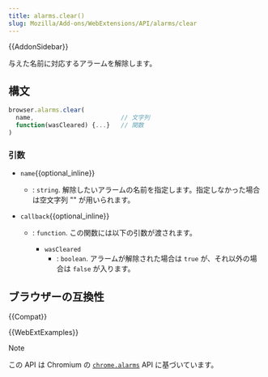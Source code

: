 ```yaml
---
title: alarms.clear()
slug: Mozilla/Add-ons/WebExtensions/API/alarms/clear
---
```


{{AddonSidebar}}

与えた名前に対応するアラームを解除します。

## 構文

```js
browser.alarms.clear(
  name,                        // 文字列
  function(wasCleared) {...}   // 関数
)
```

### 引数

- `name`{{optional_inline}}
  - : `string`. 解除したいアラームの名前を指定します。指定しなかった場合は空文字列 "" が用いられます。
- `callback`{{optional_inline}}

  - : `function`. この関数には以下の引数が渡されます。

    - `wasCleared`
      - : `boolean`. アラームが解除された場合は `true` が、それ以外の場合は `false` が入ります。

## ブラウザーの互換性

{{Compat}}

{{WebExtExamples}}

> [!NOTE]
> この API は Chromium の [`chrome.alarms`](https://developer.chrome.com/docs/extensions/reference/api/alarms?hl=ja) API に基づいています。
